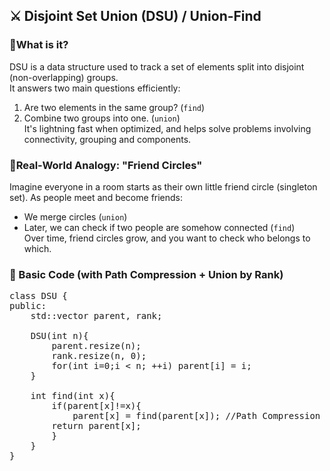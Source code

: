 ## ⚔️ Disjoint Set Union (DSU) / Union-Find

### 🧠What is it?
DSU is a data structure used to track a set of elements split into disjoint (non-overlapping) groups. <br>
It answers two main questions efficiently:
1. Are two elements in the same group? (`find`)
2. Combine two groups into one. (`union`) <br>
It's lightning fast when optimized, and helps solve problems involving connectivity, grouping and components.

### 🧵Real-World Analogy: "Friend Circles"
Imagine everyone in a room starts as their own little friend circle (singleton set). As people meet and become friends:
- We merge circles (`union`)
- Later, we can check if two people are somehow connected (`find`) <br>
Over time, friend circles grow, and you want to check who belongs to which.

### 🔧 Basic Code (with Path Compression + Union by Rank)
<pre>
class DSU {
public:
    std::vector<int> parent, rank;

    DSU(int n){
        parent.resize(n);
        rank.resize(n, 0);
        for(int i=0;i < n; ++i) parent[i] = i;
    }

    int find(int x){
        if(parent[x]!=x){
            parent[x] = find(parent[x]); //Path Compression
        return parent[x];
        }
    }
}